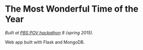 # The Most Wonderful Time of the Year
*Built at [PBS POV hackathon](http://www.pbs.org/pov/hackathon/) 8 (spring 2015).*

Web app built with Flask and MongoDB. 


